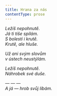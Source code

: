 ```yaml
---
title: Hrana za nás
contentType: prose
---
```


_Ležíš nepohnutě.  
Já ti tiše spílám.  
S bolestí i krutě.  
Krutě, ale hluše._

_Už ani svým slovům  
v ústech neustýlám._

_Ležíš nepohnutě.  
Náhrobek své duše._

_— — —  
A já — hrob svůj líbám._
